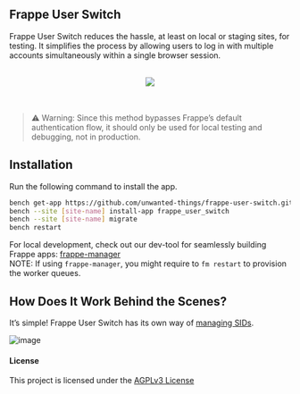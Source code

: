 ## Frappe User Switch

Frappe User Switch reduces the hassle, at least on local or staging sites, for testing. It simplifies the process by allowing users to log in with multiple accounts simultaneously within a single browser session.

<br>

<div align="center">
<img src="https://github.com/user-attachments/assets/d9dfedca-1ba5-4deb-b994-fc468a9f1f39" />
</div>

<br>
<br>

> ⚠️ Warning: Since this method bypasses Frappe’s default authentication flow, it should only be used for local testing and debugging, not in production.

## Installation

Run the following command to install the app.

```bash
bench get-app https://github.com/unwanted-things/frappe-user-switch.git
bench --site [site-name] install-app frappe_user_switch
bench --site [site-name] migrate
bench restart
```

For local development, check out our dev-tool for seamlessly building Frappe apps: [frappe-manager](https://github.com/rtCamp/Frappe-Manager)  
NOTE: If using `frappe-manager`, you might require to `fm restart` to provision the worker queues.

## How Does It Work Behind the Scenes?

It’s simple! Frappe User Switch has its own way of [managing SIDs](https://modulezp.com/introducing-frappe-user-switch/).

![image](https://github.com/user-attachments/assets/f1fc5211-a9a5-4e93-ab01-e35252b2f07d)

#### License

This project is licensed under the [AGPLv3 License](./LICENSE)